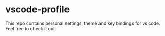 # vscode-profile

This repo contains personal settings, theme and key bindings for vs code. Feel free to check it out.
